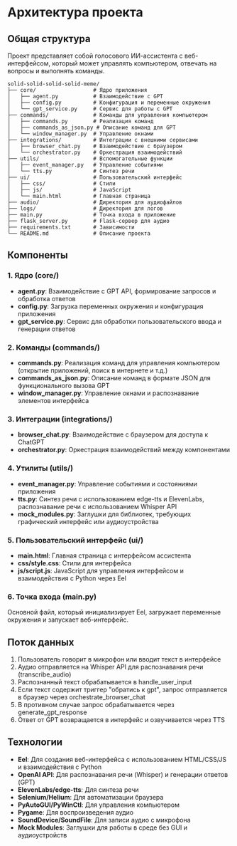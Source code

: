 # Архитектура проекта

## Общая структура

Проект представляет собой голосового ИИ-ассистента с веб-интерфейсом, который может управлять компьютером, отвечать на вопросы и выполнять команды.

```
solid-solid-solid-solid-meme/
├── core/                  # Ядро приложения
│   ├── agent.py           # Взаимодействие с GPT
│   ├── config.py          # Конфигурация и переменные окружения
│   └── gpt_service.py     # Сервис для работы с GPT
├── commands/              # Команды для управления компьютером
│   ├── commands.py        # Реализация команд
│   ├── commands_as_json.py # Описание команд для GPT
│   └── window_manager.py  # Управление окнами
├── integrations/          # Интеграции с внешними сервисами
│   ├── browser_chat.py    # Взаимодействие с браузером
│   └── orchestrator.py    # Оркестрация взаимодействий
├── utils/                 # Вспомогательные функции
│   ├── event_manager.py   # Управление событиями
│   └── tts.py             # Синтез речи
├── ui/                    # Пользовательский интерфейс
│   ├── css/               # Стили
│   ├── js/                # JavaScript
│   └── main.html          # Главная страница
├── audio/                 # Директория для аудиофайлов
├── logs/                  # Директория для логов
├── main.py                # Точка входа в приложение
├── flask_server.py        # Flask-сервер для аудио
├── requirements.txt       # Зависимости
└── README.md              # Описание проекта
```

## Компоненты

### 1. Ядро (core/)

- **agent.py**: Взаимодействие с GPT API, формирование запросов и обработка ответов
- **config.py**: Загрузка переменных окружения и конфигурация приложения
- **gpt_service.py**: Сервис для обработки пользовательского ввода и генерации ответов

### 2. Команды (commands/)

- **commands.py**: Реализация команд для управления компьютером (открытие приложений, поиск в интернете и т.д.)
- **commands_as_json.py**: Описание команд в формате JSON для функционального вызова GPT
- **window_manager.py**: Управление окнами и распознавание элементов интерфейса

### 3. Интеграции (integrations/)

- **browser_chat.py**: Взаимодействие с браузером для доступа к ChatGPT
- **orchestrator.py**: Оркестрация взаимодействий между компонентами

### 4. Утилиты (utils/)

- **event_manager.py**: Управление событиями и состояниями приложения
- **tts.py**: Синтез речи с использованием edge-tts и ElevenLabs, распознавание речи с использованием Whisper API
- **mock_modules.py**: Заглушки для библиотек, требующих графический интерфейс или аудиоустройства

### 5. Пользовательский интерфейс (ui/)

- **main.html**: Главная страница с интерфейсом ассистента
- **css/style.css**: Стили для интерфейса
- **js/script.js**: JavaScript для управления интерфейсом и взаимодействия с Python через Eel

### 6. Точка входа (main.py)

Основной файл, который инициализирует Eel, загружает переменные окружения и запускает веб-интерфейс.

## Поток данных

1. Пользователь говорит в микрофон или вводит текст в интерфейсе
2. Аудио отправляется на Whisper API для распознавания речи (transcribe_audio)
3. Распознанный текст обрабатывается в handle_user_input
4. Если текст содержит триггер "обратись к gpt", запрос отправляется в браузер через orchestrate_browser_chat
5. В противном случае запрос обрабатывается через generate_gpt_response
6. Ответ от GPT возвращается в интерфейс и озвучивается через TTS

## Технологии

- **Eel**: Для создания веб-интерфейса с использованием HTML/CSS/JS и взаимодействия с Python
- **OpenAI API**: Для распознавания речи (Whisper) и генерации ответов (GPT)
- **ElevenLabs/edge-tts**: Для синтеза речи
- **Selenium/Helium**: Для автоматизации браузера
- **PyAutoGUI/PyWinCtl**: Для управления компьютером
- **Pygame**: Для воспроизведения аудио
- **SoundDevice/SoundFile**: Для записи аудио с микрофона
- **Mock Modules**: Заглушки для работы в среде без GUI и аудиоустройств